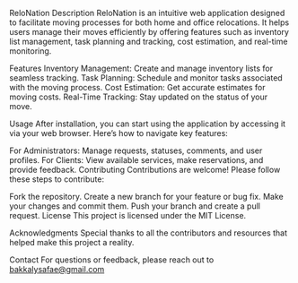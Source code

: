 ReloNation
Description
ReloNation is an intuitive web application designed to facilitate moving processes for both home and office relocations. It helps users manage their moves efficiently by offering features such as inventory list management, task planning and tracking, cost estimation, and real-time monitoring.

Features
Inventory Management: Create and manage inventory lists for seamless tracking.
Task Planning: Schedule and monitor tasks associated with the moving process.
Cost Estimation: Get accurate estimates for moving costs.
Real-Time Tracking: Stay updated on the status of your move.

Usage
After installation, you can start using the application by accessing it via your web browser. Here’s how to navigate key features:

For Administrators: Manage requests, statuses, comments, and user profiles.
For Clients: View available services, make reservations, and provide feedback.
Contributing
Contributions are welcome! Please follow these steps to contribute:

Fork the repository.
Create a new branch for your feature or bug fix.
Make your changes and commit them.
Push your branch and create a pull request.
License
This project is licensed under the MIT License.

Acknowledgments
Special thanks to all the contributors and resources that helped make this project a reality.

Contact
For questions or feedback, please reach out to bakkalysafae@gmail.com
